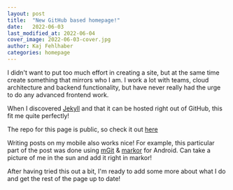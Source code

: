 ```yaml
---
layout: post
title:  "New GitHub based homepage!"
date:   2022-06-03
last_modified_at: 2022-06-04
cover_image: 2022-06-03-cover.jpg
author: Kaj Fehlhaber
categories: homepage 
---
```


I didn't want to put too much effort in creating a site, but at the same time create something that mirrors who I am.
I work a lot with teams, cloud architecture and backend functionality, but have never really had the urge to do any advanced frontend work. 

When I discovered [Jekyll](https://github.com/jekyll/jekyll) and that it can be hosted right out of GitHub, this fit me quite perfectly!

The repo for this page is public, so check it out [here](https://github.com/fehlhabers/FehlhaberConsulting)

Writing posts on my mobile also works nice! For example, this particular part of the post was done using [mGit](https://github.com/maks/MGit) &  [markor](https://github.com/gsantner/markor) for Android. Can take a picture of me in the sun and add it right in markor! 

After having tried this out a bit, I'm ready to add some more about what I do and get the rest of the page up to date! 
